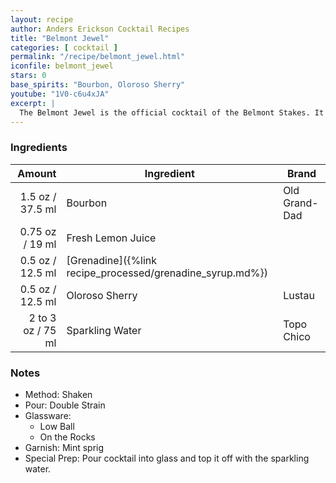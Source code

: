 ```yaml
---
layout: recipe
author: Anders Erickson Cocktail Recipes
title: "Belmont Jewel"
categories: [ cocktail ]
permalink: "/recipe/belmont_jewel.html"
iconfile: belmont_jewel
stars: 0
base_spirits: "Bourbon, Oloroso Sherry"
youtube: "1V0-c6u4xJA"
excerpt: |
  The Belmont Jewel is the official cocktail of the Belmont Stakes. It's a refreshing and fruity drink that's perfect for summer.
---
```


### Ingredients

|    Amount | Ingredient                                      | Brand         |
| --------: | ----------------------------------------------- | ------------- |
|    1.5 oz / 37.5 ml | Bourbon                                         | Old Grand-Dad |
|   0.75 oz / 19 ml | Fresh Lemon Juice                               |
|    0.5 oz / 12.5 ml | [Grenadine]({%link recipe_processed/grenadine_syrup.md%}) |
|    0.5 oz / 12.5 ml | Oloroso Sherry                                  | Lustau        |
| 2 to 3 oz / 75 ml | Sparkling Water                                 | Topo Chico    |

### Notes

- Method: Shaken
- Pour: Double Strain
- Glassware:
  - Low Ball
  - On the Rocks
- Garnish: Mint sprig
- Special Prep: Pour cocktail into glass and top it off with the sparkling water.
